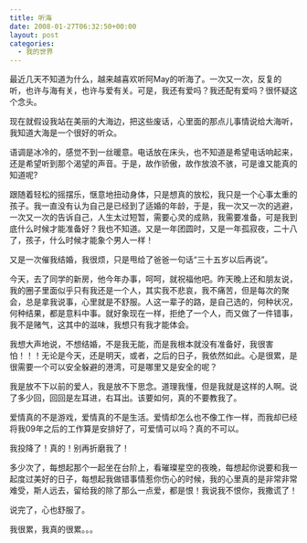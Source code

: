 ```yaml
---
title: 听海
date: 2008-01-27T06:32:50+00:00
layout: post
categories:
  - 我的世界
---
```

最近几天不知道为什么，越来越喜欢听阿May的听海了。一次又一次，反复的听，也许与海有关，也许与爱有关。可是，我还有爱吗？我还配有爱吗？很怀疑这个念头。

现在就假设我站在美丽的大海边，把这些废话，心里面的那点儿事情说给大海听，我知道大海是一个很好的听众。

语调是冰冷的，感觉不到一丝暖意。电话放在床头，也不知道是希望电话响起来，还是希望听到那个渴望的声音。于是，故作骄傲，故作放浪不骇，可是谁又能真的知道呢?

跟随着轻松的摇摆乐，惬意地扭动身体，只是想真的放松，我只是一个心事太重的孩子。我一直没有认为自己是已经到了适婚的年龄，于是，我一次又一次的逃避，一次又一次的告诉自己，人生太过短暂，需要心灵的成熟，我需要准备，可是我到底什么时候才能准备好？我也不知道。又是一年团圆时，又是一年孤寂夜，二十八了，孩子，什么时候才能象个男人一样！

又是一次催我结婚，我很烦，只是甩给了爸爸一句话“三十五岁以后再说”。
<!--more-->
今天，去了同学的新房，他今年办事，呵呵，就祝福他吧。昨天晚上还和朋友说，我的圈子里面似乎只有我还是一个人，其实我不悲哀，我不痛苦，但是每次的聚会，总是拿我说事，心里就是不舒服。人这一辈子的路，是自己选的，何种状况，何种结果，都是意料中事。就好象现在一样，拒绝了一个人，而又做了一件错事，我不是赌气，这其中的滋味，我想只有我才能体会。

我想大声地说，不想结婚，不是我无能，而是我根本就没有准备好，我很害怕！！！无论是今天，还是明天，或者，之后的日子，我依然如此。心是很累，是很需要一个可以安全躲避的港湾，可是哪里又是安全的呢？

我是放不下以前的爱人，我是放不下思念。道理我懂，但是我就是这样的人啊。说了多少回，回回是左耳进，右耳出。该要如何，真的不要教我了。

爱情真的不是游戏，爱情真的不是生活。爱情却怎么也不像工作一样，而我却已经将我09年之后的工作算是安排好了，可爱情可以吗？真的不可以。

我投降了！真的！别再折磨我了！

多少次了，每想起那个一起坐在台阶上，看璀璨星空的夜晚，每想起你说要和我一起度过美好的日子，每想起我做错事情惹你伤心的时候，我的心里真的是非常非常难受，斯人远去，留给我的除了那么一点爱，都是恨！我说我不恨你，我撒谎了！

说完了，心也舒服了。

我很累，我真的很累。。。